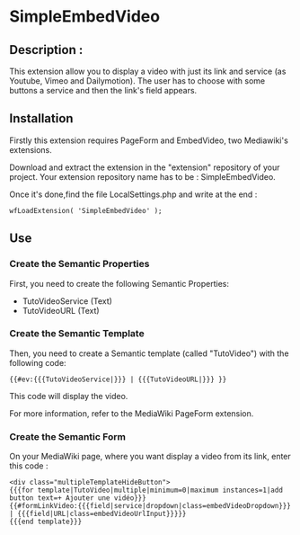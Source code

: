 # SimpleEmbedVideo

## Description : 
This extension allow you to display a video with just its link and service (as Youtube, Vimeo and Dailymotion).
The user has to choose with some buttons a service and then the link's field appears.
 

## Installation 

Firstly this extension requires PageForm and EmbedVideo, two Mediawiki's extensions. 

Download and extract the extension in the "extension" repository of your project. Your extension repository name has to be : SimpleEmbedVideo. 

Once it's done,find the file LocalSettings.php and write at the end :

	wfLoadExtension( 'SimpleEmbedVideo' );

## Use

### Create the Semantic Properties

First, you need to create the following Semantic Properties:
* TutoVideoService (Text)
* TutoVideoURL (Text)

### Create the Semantic Template

Then, you need to create a Semantic template (called "TutoVideo") with the following code: 

	{{#ev:{{{TutoVideoService|}}} | {{{TutoVideoURL|}}} }}

This code will display the video.

For more information, refer to the MediaWiki PageForm extension.

### Create the Semantic Form

On your MediaWiki page, where you want display a video from its link, enter this code :

	<div class="multipleTemplateHideButton">
	{{{for template|TutoVideo|multiple|minimum=0|maximum instances=1|add button text=+ Ajouter une vidéo}}}
	{{#formLinkVideo:{{{field|service|dropdown|class=embedVideoDropdown}}} | {{{field|URL|class=embedVideoUrlInput}}}}} 
	{{{end template}}}

	 

	
